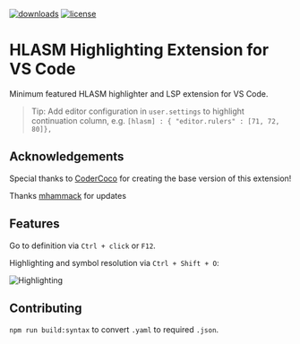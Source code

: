 [![downloads](https://img.shields.io/visual-studio-marketplace/d/kelosky.ibm-assembler)](https://marketplace.visualstudio.com/items?itemName=kelosky.ibm-assembler)
[![license](https://img.shields.io/github/license/dkelosky/vscode-ibm-hlasm)](https://github.com/dkelosky/vscode-ibm-hlasm)

# HLASM Highlighting Extension for VS Code

Minimum featured HLASM highlighter and LSP extension for VS Code.

> Tip: Add editor configuration in `user.settings` to highlight continuation column, e.g. `[hlasm] : { "editor.rulers" : [71, 72, 80]},`

## Acknowledgements

Special thanks to [CoderCoco](https://github.com/CoderCoco) for creating the base version of this extension!

Thanks [mhammack](https://github.com/mhammack) for updates

## Features

Go to definition via `Ctrl + click` or `F12`.

Highlighting and symbol resolution via `Ctrl + Shift + O`:

![Highlighting](./docs/images/symbols.png)

## Contributing

`npm run build:syntax` to convert `.yaml` to required `.json`.

